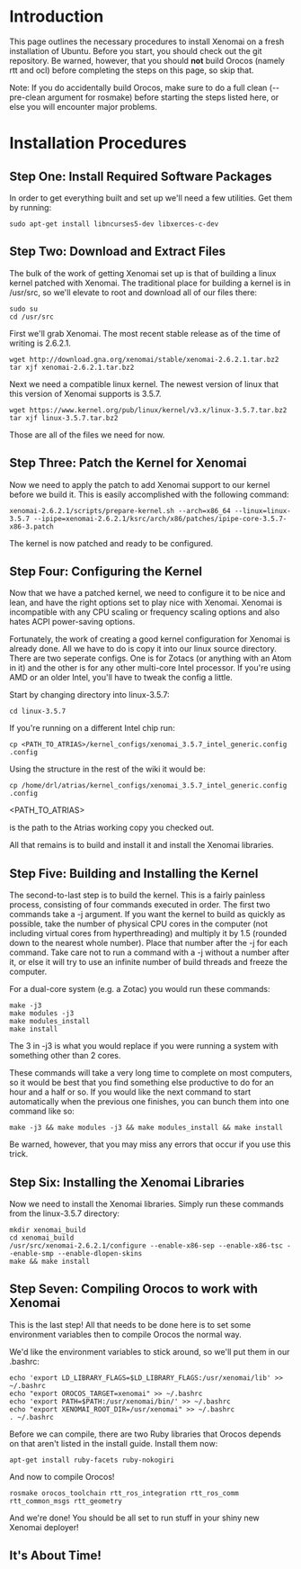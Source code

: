 # Introduction #
This page outlines the necessary procedures to install Xenomai on a fresh installation of Ubuntu. Before you start, you should check out the git repository. Be warned, however, that you should **not** build Orocos (namely rtt and ocl) before completing the steps on this page, so skip that.

Note: If you do accidentally build Orocos, make sure to do a full clean (--pre-clean argument for rosmake) before starting the steps listed here, or else you will encounter major problems.

# Installation Procedures #

## Step One: Install Required Software Packages ##
In order to get everything built and set up we'll need a few utilities. Get them by running:
```
sudo apt-get install libncurses5-dev libxerces-c-dev
```

## Step Two: Download and Extract Files ##
The bulk of the work of getting Xenomai set up is that of building a linux kernel patched with Xenomai. The traditional place for building a kernel is in /usr/src, so we'll elevate to root and download all of our files there:
```
sudo su
cd /usr/src
```
First we'll grab Xenomai. The most recent stable release as of the time of writing is 2.6.2.1.
```
wget http://download.gna.org/xenomai/stable/xenomai-2.6.2.1.tar.bz2
tar xjf xenomai-2.6.2.1.tar.bz2
```
Next we need a compatible linux kernel. The newest version of linux that this version of Xenomai supports is 3.5.7.
```
wget https://www.kernel.org/pub/linux/kernel/v3.x/linux-3.5.7.tar.bz2
tar xjf linux-3.5.7.tar.bz2
```
Those are all of the files we need for now.

## Step Three: Patch the Kernel for Xenomai ##
Now we need to apply the patch to add Xenomai support to our kernel before we build it. This is easily accomplished with the following command:
```
xenomai-2.6.2.1/scripts/prepare-kernel.sh --arch=x86_64 --linux=linux-3.5.7 --ipipe=xenomai-2.6.2.1/ksrc/arch/x86/patches/ipipe-core-3.5.7-x86-3.patch
```
The kernel is now patched and ready to be configured.

## Step Four: Configuring the Kernel ##
Now that we have a patched kernel, we need to configure it to be nice and lean, and have the right options set to play nice with Xenomai. Xenomai is incompatible with any CPU scaling or frequency scaling options and also hates ACPI power-saving options.

Fortunately, the work of creating a good kernel configuration for Xenomai is already done. All we have to do is copy it into our linux source directory. There are two seperate configs. One is for Zotacs (or anything with an Atom in it) and the other is for any other multi-core Intel processor. If you're using AMD or an older Intel, you'll have to tweak the config a little.

Start by changing directory into linux-3.5.7:
```
cd linux-3.5.7
```

If you're running on a different Intel chip run:
```
cp <PATH_TO_ATRIAS>/kernel_configs/xenomai_3.5.7_intel_generic.config .config
```
Using the structure in the rest of the wiki it would be:
```
cp /home/drl/atrias/kernel_configs/xenomai_3.5.7_intel_generic.config .config
```


<PATH\_TO\_ATRIAS>

 is the path to the Atrias working copy you checked out.

All that remains is to build and install it and install the Xenomai libraries.

## Step Five: Building and Installing the Kernel ##
The second-to-last step is to build the kernel. This is a fairly painless process, consisting of four commands executed in order. The first two commands take a -j argument. If you want the kernel to build as quickly as possible, take the number of physical CPU cores in the computer (not including virtual cores from hyperthreading) and multiply it by 1.5 (rounded down to the nearest whole number). Place that number after the -j for each command. Take care not to run a command with a -j without a number after it, or else it will try to use an infinite number of build threads and freeze the computer.

For a dual-core system (e.g. a Zotac) you would run these commands:
```
make -j3
make modules -j3
make modules_install
make install
```

The 3 in -j3 is what you would replace if you were running a system with something other than 2 cores.

These commands will take a very long time to complete on most computers, so it would be best that you find something else productive to do for an hour and a half or so. If you would like the next command to start automatically when the previous one finishes, you can bunch them into one command like so:
```
make -j3 && make modules -j3 && make modules_install && make install
```
Be warned, however, that you may miss any errors that occur if you use this trick.

## Step Six: Installing the Xenomai Libraries ##
Now we need to install the Xenomai libraries. Simply run these commands from the linux-3.5.7 directory:
```
mkdir xenomai_build
cd xenomai_build
/usr/src/xenomai-2.6.2.1/configure --enable-x86-sep --enable-x86-tsc --enable-smp --enable-dlopen-skins
make && make install
```

## Step Seven: Compiling Orocos to work with Xenomai ##
This is the last step! All that needs to be done here is to set some environment variables then to compile Orocos the normal way.

We'd like the environment variables to stick around, so we'll put them in our .bashrc:
```
echo 'export LD_LIBRARY_FLAGS=$LD_LIBRARY_FLAGS:/usr/xenomai/lib' >> ~/.bashrc
echo "export OROCOS_TARGET=xenomai" >> ~/.bashrc
echo 'export PATH=$PATH:/usr/xenomai/bin/' >> ~/.bashrc
echo "export XENOMAI_ROOT_DIR=/usr/xenomai" >> ~/.bashrc
. ~/.bashrc
```

Before we can compile, there are two Ruby libraries that Orocos depends on that aren't listed in the install guide. Install them now:
```
apt-get install ruby-facets ruby-nokogiri
```

And now to compile Orocos!
```
rosmake orocos_toolchain rtt_ros_integration rtt_ros_comm rtt_common_msgs rtt_geometry
```

And we're done! You should be all set to run stuff in your shiny new Xenomai deployer!

## It's About Time! ##